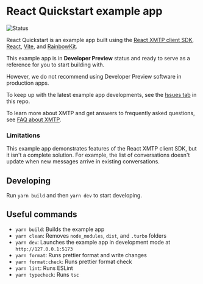 # React Quickstart example app

![Status](https://img.shields.io/badge/Project_Status-Developer_Preview-yellow)

React Quickstart is an example app built using the [React XMTP client SDK](/packages/react-sdk/README.md), [React](https://react.dev/), [Vite](https://vitejs.dev/), and [RainbowKit](https://www.rainbowkit.com/).

This example app is in **Developer Preview** status and ready to serve as a reference for you to start building with.

However, we do not recommend using Developer Preview software in production apps.

To keep up with the latest example app developments, see the [Issues tab](https://github.com/xmtp/xmtp-web/issues) in this repo.

To learn more about XMTP and get answers to frequently asked questions, see [FAQ about XMTP](https://xmtp.org/docs/dev-concepts/faq).

### Limitations

This example app demonstrates features of the React XMTP client SDK, but it isn't a complete solution. For example, the list of conversations doesn't update when new messages arrive in existing conversations.

## Developing

Run `yarn build` and then `yarn dev` to start developing.

## Useful commands

- `yarn build`: Builds the example app
- `yarn clean`: Removes `node_modules`, `dist`, and `.turbo` folders
- `yarn dev`: Launches the example app in development mode at `http://127.0.0.1:5173`
- `yarn format`: Runs prettier format and write changes
- `yarn format:check`: Runs prettier format check
- `yarn lint`: Runs ESLint
- `yarn typecheck`: Runs `tsc`
